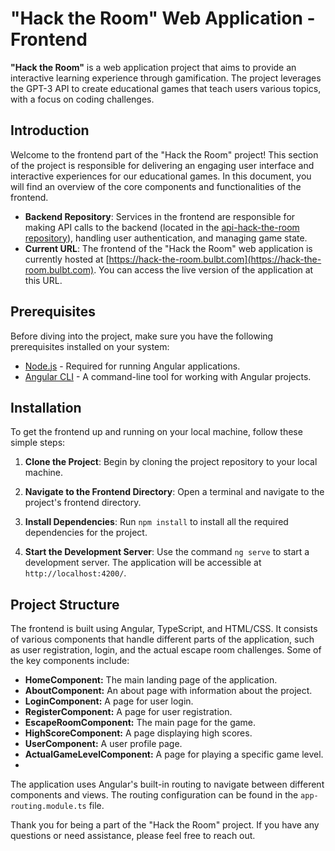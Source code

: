 # "Hack the Room" Web Application - Frontend

**"Hack the Room"** is a web application project that aims to provide an interactive learning experience through
gamification. The project leverages the GPT-3 API to create educational games that teach users various topics, with a
focus on coding challenges.

## Introduction

Welcome to the frontend part of the "Hack the Room" project! This section of the project is responsible for delivering
an engaging user interface and interactive experiences for our educational games. In this document, you will find an
overview of the core components and functionalities of the frontend.

- **Backend Repository**: Services in the frontend are responsible for making API calls to the backend (located in
  the [api-hack-the-room repository](https://github.com/your-github-username/api-hack-the-room)), handling user
  authentication, and managing game state.
- **Current URL**: The frontend of the "Hack the Room" web application is currently hosted
  at [https://hack-the-room.bulbt.com](https://hack-the-room.bulbt.com). You can access the live version of the
  application at this URL.

## Prerequisites

Before diving into the project, make sure you have the following prerequisites installed on your system:

- [Node.js](https://nodejs.org/) - Required for running Angular applications.
- [Angular CLI](https://cli.angular.io/) - A command-line tool for working with Angular projects.

## Installation

To get the frontend up and running on your local machine, follow these simple steps:

1. **Clone the Project**: Begin by cloning the project repository to your local machine.

2. **Navigate to the Frontend Directory**: Open a terminal and navigate to the project's frontend directory.

3. **Install Dependencies**: Run `npm install` to install all the required dependencies for the project.

4. **Start the Development Server**: Use the command `ng serve` to start a development server. The application will be
   accessible at `http://localhost:4200/`.

## Project Structure

The frontend is built using Angular, TypeScript, and HTML/CSS. It consists of various components that handle different
parts of the application, such as user registration, login, and the actual escape room challenges. Some of the key components include:

- **HomeComponent:** The main landing page of the application.
- **AboutComponent:** An about page with information about the project.
- **LoginComponent:** A page for user login.
- **RegisterComponent:** A page for user registration.
- **EscapeRoomComponent:** The main page for the game.
- **HighScoreComponent:** A page displaying high scores.
- **UserComponent:** A user profile page.
- **ActualGameLevelComponent:** A page for playing a specific game level.
-
The application uses Angular's built-in routing to navigate between different components and views. The routing
configuration can be found in the `app-routing.module.ts` file.

Thank you for being a part of the "Hack the Room" project. If you have any questions or need assistance, please feel
free to reach out.

